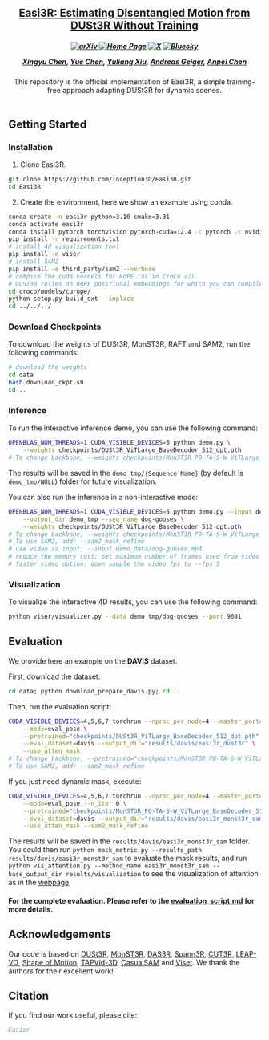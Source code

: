 <h2 align="center"> <a href="https://arxiv.org/abs/2412.09606">Easi3R: Estimating Disentangled Motion from DUSt3R Without Training</a>
</h2>

<h5 align="center">

[![arXiv](https://img.shields.io/badge/Arxiv-2412.09606-b31b1b.svg?logo=arXiv)](https://arxiv.org/abs/2412.09606) 
[![Home Page](https://img.shields.io/badge/Project-Website-green.svg)](https://fanegg.github.io/Feat2GS/) [![X](https://img.shields.io/badge/@Xingyu%20Chen-black?logo=X)](https://x.com/RoverXingyu)  [![Bluesky](https://img.shields.io/badge/@Xingyu%20Chen-white?logo=Bluesky)](https://bsky.app/profile/xingyu-chen.bsky.social)


[Xingyu Chen](https://rover-xingyu.github.io/),
[Yue Chen](https://fanegg.github.io/),
[Yuliang Xiu](https://xiuyuliang.cn/),
[Andreas Geiger](https://www.cvlibs.net/),
[Anpei Chen](https://apchenstu.github.io/)
</h5>

<div align="center">
This repository is the official implementation of Easi3R, a simple training-free approach adapting DUSt3R for dynamic scenes.
</div>
<br>

## Getting Started

### Installation

1. Clone Easi3R.
```bash
git clone https://github.com/Inception3D/Easi3R.git
cd Easi3R
```

2. Create the environment, here we show an example using conda.
```bash
conda create -n easi3r python=3.10 cmake=3.31
conda activate easi3r
conda install pytorch torchvision pytorch-cuda=12.4 -c pytorch -c nvidia  # use the correct version of cuda for your system
pip install -r requirements.txt
# install 4d visualization tool
pip install -e viser
# install SAM2
pip install -e third_party/sam2 --verbose
# compile the cuda kernels for RoPE (as in CroCo v2).
# DUST3R relies on RoPE positional embeddings for which you can compile some cuda kernels for faster runtime.
cd croco/models/curope/
python setup.py build_ext --inplace
cd ../../../
```

### Download Checkpoints

To download the weights of DUSt3R, MonST3R, RAFT and SAM2, run the following commands:
```bash
# download the weights
cd data
bash download_ckpt.sh
cd ..
```

### Inference

To run the interactive inference demo, you can use the following command:
```bash
OPENBLAS_NUM_THREADS=1 CUDA_VISIBLE_DEVICES=5 python demo.py \
    --weights checkpoints/DUSt3R_ViTLarge_BaseDecoder_512_dpt.pth 
# To change backbone, --weights checkpoints/MonST3R_PO-TA-S-W_ViTLarge_BaseDecoder_512_dpt.pth
```

The results will be saved in the `demo_tmp/{Sequence Name}` (by default is `demo_tmp/NULL`) folder for future visualization.

You can also run the inference in a non-interactive mode:
```bash
OPENBLAS_NUM_THREADS=1 CUDA_VISIBLE_DEVICES=5 python demo.py --input demo_data/dog-gooses \
    --output_dir demo_tmp --seq_name dog-gooses \
    --weights checkpoints/DUSt3R_ViTLarge_BaseDecoder_512_dpt.pth 
# To change backbone, --weights checkpoints/MonST3R_PO-TA-S-W_ViTLarge_BaseDecoder_512_dpt.pth
# To use SAM2, add: --sam2_mask_refine
# use video as input: --input demo_data/dog-gooses.mp4 
# reduce the memory cost: set maximum number of frames used from video --num_frames 65 
# faster video option: down sample the video fps to --fps 5
```

### Visualization

To visualize the interactive 4D results, you can use the following command:
```bash
python viser/visualizer.py --data demo_tmp/dog-gooses --port 9081
```

## Evaluation

We provide here an example on the **DAVIS** dataset. 

First, download the dataset:
```bash
cd data; python download_prepare_davis.py; cd ..
```

Then, run the evaluation script:
```bash
CUDA_VISIBLE_DEVICES=4,5,6,7 torchrun --nproc_per_node=4 --master_port=29604 launch.py \
    --mode=eval_pose \
    --pretrained="checkpoints/DUSt3R_ViTLarge_BaseDecoder_512_dpt.pth"   \
    --eval_dataset=davis --output_dir="results/davis/easi3r_dust3r" \
    --use_atten_mask
# To change backbone, --pretrained="checkpoints/MonST3R_PO-TA-S-W_ViTLarge_BaseDecoder_512_dpt.pth"
# To use SAM2, add: --sam2_mask_refine
```
If you just need dynamic mask, execute:
```bash
CUDA_VISIBLE_DEVICES=4,5,6,7 torchrun --nproc_per_node=4 --master_port=29604 launch.py \
    --mode=eval_pose --n_iter 0 \
    --pretrained="checkpoints/MonST3R_PO-TA-S-W_ViTLarge_BaseDecoder_512_dpt.pth"   \
    --eval_dataset=davis --output_dir="results/davis/easi3r_monst3r_sam" \
    --use_atten_mask --sam2_mask_refine
```
The results will be saved in the `results/davis/easi3r_monst3r_sam` folder. You could then run `python mask_metric.py --results_path results/davis/easi3r_monst3r_sam` to evaluate the mask results, and run `python vis_attention.py --method_name easi3r_monst3r_sam --base_output_dir results/visualization` to see the visualization of attention as in the [webpage](https://easi3r.github.io/).


#### For the complete evaluation. Please refer to the [evaluation_script.md](data/evaluation_script.md) for more details.



## Acknowledgements
Our code is based on [DUSt3R](https://github.com/naver/dust3r), [MonST3R](https://github.com/Junyi42/monst3r), [DAS3R](https://github.com/kai422/DAS3R), [Spann3R](https://github.com/HengyiWang/spann3r), [CUT3R](https://github.com/CUT3R/CUT3R), [LEAP-VO](https://github.com/chiaki530/leapvo), [Shape of Motion](https://github.com/vye16/shape-of-motion/), [TAPVid-3D](https://github.com/google-deepmind/tapnet/tree/main/tapnet/tapvid3d), [CasualSAM](https://github.com/ztzhang/casualSAM) and [Viser](https://github.com/nerfstudio-project/viser). We thank the authors for their excellent work!

## Citation

If you find our work useful, please cite:

```bibtex
Easier
```
